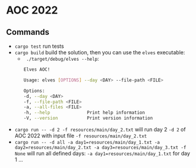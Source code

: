 # AOC 2022

## Commands
- `cargo test` run tests
- `cargo build` build the solution, then you can use the `elves` executable:
  - ` ./target/debug/elves --help`:
    ```bash
    Elves AOC!
    
    Usage: elves [OPTIONS] --day <DAY> --file-path <FILE>
    
    Options:
    -d, --day <DAY>         
    -f, --file-path <FILE>  
    -a, --all-files <FILE>  
    -h, --help              Print help information
    -V, --version           Print version information
    ```
- `cargo run -- -d 2 -f resources/main/day_2.txt` will run day 2 `-d 2` of AOC 2022 with input file `-f resources/main/day_2.txt`
- `cargo run -- -d all -a day1=resources/main/day_1.txt -a day2=resources/main/day_2.txt -a day3=resources/main/day_3.txt -f None` will run all defined days:
  `-a day1=resources/main/day_1.txt` for day 1 ...